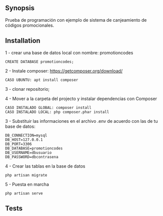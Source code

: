 ## Synopsis

Prueba de programación con ejemplo de sistema de canjeamiento de códigos promocionales.

## Installation

1 - crear una base de datos local con nombre: promotioncodes
```
CREATE DATABASE promotioncodes;
```

2 - Instale composer: https://getcomposer.org/download/
```    
CASO UBUNTU: apt install composer
```

3 - clonar repositorio;

4 - Mover a la carpeta del projecto y instalar dependencias con Composer
```
CASO INSTALADO GLOBAL: composer install
CASO INSTALADO LOCAL: php composer.phar install
```
    
3 - Substituir las informaciones en el archivo .env de acuerdo con las de tu base de datos:
```
DB_CONNECTION=mysql
DB_HOST=127.0.0.1
DB_PORT=3306
DB_DATABASE=promotioncodes
DB_USERNAME=dbusuario
DB_PASSWORD=dbcontrasena
```

4 - Crear las tablas en la base de datos
```
php artisan migrate
```

5 - Puesta en marcha
```
php artisan serve
```

## Tests


